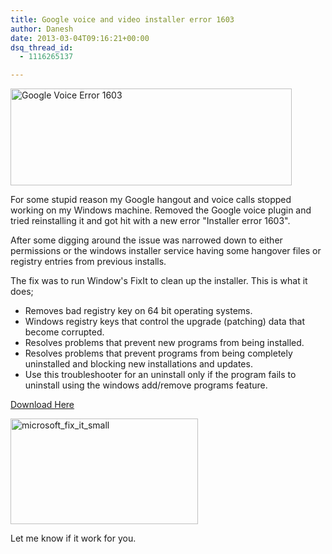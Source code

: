 ```yaml
---
title: Google voice and video installer error 1603
author: Danesh
date: 2013-03-04T09:16:21+00:00
dsq_thread_id:
  - 1116265137

---
```

[<img loading="lazy" class="alignnone size-medium wp-image-3132" alt="Google Voice Error 1603" src="/wp-content/uploads/2013/03/Google-voice-and-video-chat-Installer_2013-03-02_11-22-32-450x155.png" width="450" height="155" srcset="/wp-content/uploads/2013/03/Google-voice-and-video-chat-Installer_2013-03-02_11-22-32-450x155.png 450w, /wp-content/uploads/2013/03/Google-voice-and-video-chat-Installer_2013-03-02_11-22-32.png 456w" sizes="(max-width: 450px) 100vw, 450px" />][1]

 

For some stupid reason my Google hangout and voice calls stopped working on my Windows machine. Removed the Google voice plugin and tried reinstalling it and got hit with a new error "Installer error 1603".

After some digging around the issue was narrowed down to either permissions or the windows installer service having some hangover files or registry entries from previous installs.

The fix was to run Window's FixIt to clean up the installer. This is what it does;

  * Removes bad registry key on 64 bit operating systems.
  * Windows registry keys that control the upgrade (patching) data that become corrupted.
  * Resolves problems that prevent new programs from being installed.
  * Resolves problems that prevent programs from being completely uninstalled and blocking new installations and updates.
  * Use this troubleshooter for an uninstall only if the program fails to uninstall using the windows add/remove programs feature.

 

<a title="Microsoft FixIt" href="http://support.microsoft.com/mats/Program_Install_and_Uninstall/" target="_blank" rel="noopener">Download Here</a>

[<img loading="lazy" class="alignnone size-full wp-image-3133" alt="microsoft_fix_it_small" src="/wp-content/uploads/2013/03/microsoft_fix_it_small.png" width="300" height="169" />][2]

 

Let me know if it work for you.

 [1]: /wp-content/uploads/2013/03/Google-voice-and-video-chat-Installer_2013-03-02_11-22-32.png
 [2]: http://support.microsoft.com/mats/Program_Install_and_Uninstall/